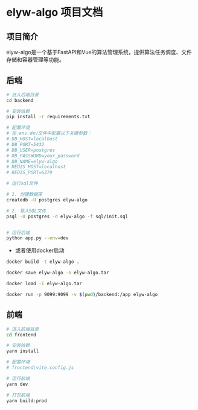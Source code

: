 # elyw-algo 项目文档

## 项目简介

elyw-algo是一个基于FastAPI和Vue的算法管理系统，提供算法任务调度、文件存储和容器管理等功能。

## 后端

```bash
# 进入后端目录
cd backend

# 安装依赖
pip install -r requirements.txt

# 配置环境
# 在.env.dev文件中配置以下关键参数：
# DB_HOST=localhost
# DB_PORT=5432
# DB_USER=postgres
# DB_PASSWORD=your_password
# DB_NAME=elyw-algo
# REDIS_HOST=localhost
# REDIS_PORT=6379

# 运行sql文件

# 1. 创建数据库
createdb -U postgres elyw-algo

# 2. 导入SQL文件
psql -U postgres -d elyw-algo -f sql/init.sql


# 运行后端
python app.py --env=dev
```

- 或者使用docker启动

```bash
docker build -t elyw-algo .

docker save elyw-algo -o elyw-algo.tar

docker load -i elyw-algo.tar

docker run -p 9099:9099 -v $(pwd)/backend:/app elyw-algo
```

## 前端

```bash
# 进入前端目录
cd frontend

# 安装依赖
yarn install

# 配置环境
# frontend\vite.config.js

# 运行前端
yarn dev

# 打包前端
yarn build:prod
```
